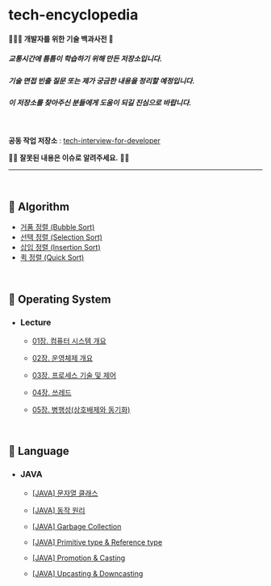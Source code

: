 # tech-encyclopedia

####  👨🏼‍💻 개발자를 위한 기술 백과사전 📖

##### 교통시간에 틈틈이 학습하기 위해 만든 저장소입니다.<br>

##### 기술 면접 빈출 질문 또는 제가 궁금한 내용을 정리할 예정입니다.<br>

##### 이 저장소를 찾아주신 분들에게 도움이 되길 진심으로 바랍니다.<br>

<br>

**공동 작업 저장소** : [tech-interview-for-developer](https://github.com/kim6394/tech-interview-for-developer)

🕵️‍♂️ **잘못된 내용은 이슈로 알려주세요.** 🙇‍♂️

---

<br>

## 🎈 Algorithm
- [거품 정렬 (Bubble Sort)](https://github.com/GimunLee/tech-encyclopedia/blob/master/Algorithm/%EA%B1%B0%ED%92%88%20%EC%A0%95%EB%A0%AC%20(Bubble%20Sort).md#%EA%B1%B0%ED%92%88-%EC%A0%95%EB%A0%AC-bubble-sort)
- [선택 정렬 (Selection Sort)](https://github.com/GimunLee/tech-encyclopedia/blob/master/Algorithm/%EC%84%A0%ED%83%9D%20%EC%A0%95%EB%A0%AC%20(Selection%20Sort).md#%EC%84%A0%ED%83%9D-%EC%A0%95%EB%A0%AC-selection-sort) 
- [삽입 정렬 (Insertion Sort)](https://github.com/GimunLee/tech-encyclopedia/blob/master/Algorithm/%EC%82%BD%EC%9E%85%20%EC%A0%95%EB%A0%AC%20(Insertion%20Sort).md#%EC%82%BD%EC%9E%85-%EC%A0%95%EB%A0%AC-insertion-sort)
- [퀵 정렬 (Quick Sort)](https://github.com/GimunLee/tech-encyclopedia/blob/master/Algorithm/%ED%80%B5%20%EC%A0%95%EB%A0%AC%20(Quick%20Sort).md#%ED%80%B5-%EC%A0%95%EB%A0%AC-quick-sort)

<br>

## 🎈 Operating System
- ### Lecture
  -  [01장. 컴퓨터 시스템 개요](https://github.com/GimunLee/tech-encyclopedia/blob/master/Operating%20System/Lecture/01%EC%9E%A5.%20%EC%BB%B4%ED%93%A8%ED%84%B0%20%EC%8B%9C%EC%8A%A4%ED%85%9C%20%EA%B0%9C%EC%9A%94.md#01%EC%9E%A5-%EC%BB%B4%ED%93%A8%ED%84%B0-%EC%8B%9C%EC%8A%A4%ED%85%9C-%EA%B0%9C%EC%9A%94)

  -  [02장. 운영체제 개요](https://github.com/GimunLee/tech-encyclopedia/blob/master/Operating%20System/Lecture/02%EC%9E%A5.%20%EC%9A%B4%EC%98%81%EC%B2%B4%EC%A0%9C%20%EA%B0%9C%EC%9A%94.md#02%EC%9E%A5-%EC%9A%B4%EC%98%81%EC%B2%B4%EC%A0%9C-%EA%B0%9C%EC%9A%94)

  -  [03장. 프로세스 기술 및 제어](https://github.com/GimunLee/tech-encyclopedia/blob/master/Operating%20System/Lecture/03%EC%9E%A5.%20%ED%94%84%EB%A1%9C%EC%84%B8%EC%8A%A4%20%EA%B8%B0%EC%88%A0%20%EB%B0%8F%20%EC%A0%9C%EC%96%B4.md#03%EC%9E%A5-%ED%94%84%EB%A1%9C%EC%84%B8%EC%8A%A4-%EA%B8%B0%EC%88%A0-%EB%B0%8F-%EC%A0%9C%EC%96%B4) 

  -  [04장. 쓰레드](https://github.com/GimunLee/tech-encyclopedia/blob/master/Operating%20System/Lecture/04%EC%9E%A5.%20%EC%93%B0%EB%A0%88%EB%93%9C.md#04%EC%9E%A5-%EC%93%B0%EB%A0%88%EB%93%9C) 

  -  [05장. 병행성(상호배제와 동기화)](https://github.com/GimunLee/tech-encyclopedia/blob/master/Operating%20System/Lecture/05%EC%9E%A5.%20%EB%B3%91%ED%96%89%EC%84%B1(%EC%83%81%ED%98%B8%EB%B0%B0%EC%A0%9C%EC%99%80%20%EB%8F%99%EA%B8%B0%ED%99%94).md#05%EC%9E%A5-%EB%B3%91%ED%96%89%EC%84%B1%EC%83%81%ED%98%B8%EB%B0%B0%EC%A0%9C%EC%99%80-%EB%8F%99%EA%B8%B0%ED%99%94)

<br>

## 🎈 Language
- ### JAVA
  - [[JAVA] 문자열 클래스](https://github.com/GimunLee/tech-encyclopedia/blob/master/Language/JAVA/%5BJAVA%5D%20%EB%AC%B8%EC%9E%90%EC%97%B4%20%ED%81%B4%EB%9E%98%EC%8A%A4.md#java-%EB%AC%B8%EC%9E%90%EC%97%B4-%ED%81%B4%EB%9E%98%EC%8A%A4) 

  - [[JAVA] 동작 원리](https://github.com/GimunLee/tech-encyclopedia/blob/master/Language/JAVA/%5BJAVA%5D%20%EB%8F%99%EC%9E%91%20%EC%9B%90%EB%A6%AC.md#java-%EB%8F%99%EC%9E%91-%EC%9B%90%EB%A6%AC) 

  - [[JAVA] Garbage Collection](https://github.com/GimunLee/tech-encyclopedia/blob/master/Language/JAVA/%5BJAVA%5D%20Garbage%20Collection.md#java-garbage-collection) 

  - [[JAVA] Primitive type & Reference type](https://github.com/GimunLee/tech-encyclopedia/blob/master/Language/JAVA/%5BJAVA%5D%20Primitive%20type%20%26%20Reference%20type.md#java-primitive-type--reference-type)
  
  - [[JAVA] Promotion & Casting](https://github.com/GimunLee/tech-encyclopedia/blob/master/Language/JAVA/%5BJAVA%5D%20Promotion%20%26%20Casting.md#java-promotion--casting)
  
  - [[JAVA] Upcasting & Downcasting](https://github.com/GimunLee/tech-encyclopedia/blob/master/Language/JAVA/%5BJAVA%5D%20Upcasting%20%26%20Downcasting.md#java-upcasting--downcasting)
<br>

